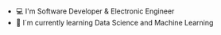 
- 💻 I'm Software Developer & Electronic Engineer
- 🍃 I´m currently learning Data Science and Machine Learning 

